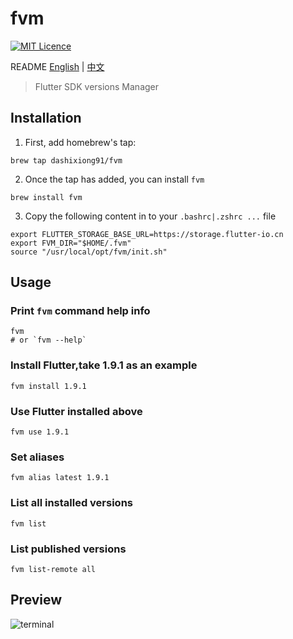 # fvm
[![MIT Licence](https://dashixiong91.gitee.io/assets/badge/mit.svg)](https://opensource.org/licenses/mit-license.php) 
<!-- [![Awesome Flutter](https://dashixiong91.gitee.io/assets/badge/awesome-flutter-blue.svg)](https://github.com/Solido/awesome-flutter) -->

README [English](README.md) | [中文](README-zh.md)

> Flutter SDK versions Manager

## Installation

1. First, add homebrew's tap:
```shell
brew tap dashixiong91/fvm
```

2. Once the tap has added, you can install `fvm`
```shell
brew install fvm
```

3. Copy the following content in to your `.bashrc|.zshrc ...` file

```shell
export FLUTTER_STORAGE_BASE_URL=https://storage.flutter-io.cn
export FVM_DIR="$HOME/.fvm"
source "/usr/local/opt/fvm/init.sh"
```
## Usage

### Print `fvm` command help info
```shell
fvm
# or `fvm --help`
```

### Install Flutter,take 1.9.1 as an example
```shell
fvm install 1.9.1
```

### Use Flutter installed above
```shell
fvm use 1.9.1
```

### Set aliases
```shell
fvm alias latest 1.9.1
```

### List all installed versions
```shell
fvm list
```

### List published versions
```shell
fvm list-remote all
```

## Preview

 <img src="https://dashixiong91.gitee.io/assets/fvm/terminal_v3.png" alt="terminal">